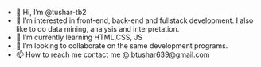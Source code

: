- 👋 Hi, I’m @tushar-tb2
- 👀 I’m interested in front-end, back-end and fullstack development. I also like to do data mining, analysis and interpretation.
- 🌱 I’m currently learning HTML,CSS, JS
- 💞️ I’m looking to collaborate on the same development programs.
- 📫 How to reach me contact me @ btushar639@gmail.com

<!---
tushar-tb2/tushar-tb2 is a ✨ special ✨ repository because its `README.md` (this file) appears on your GitHub profile.
You can click the Preview link to take a look at your changes.
--->
